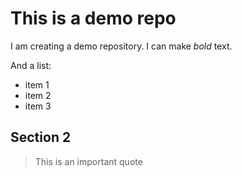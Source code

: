 # This is a demo repo
I am creating a demo repository. I can make *bold* text.

And a list:
- item 1
- item 2
- item 3

## Section 2

>This is an important quote
